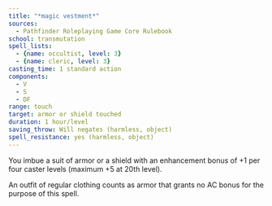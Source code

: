 ```yaml
---
title: "*magic vestment*"
sources:
  - Pathfinder Roleplaying Game Core Rulebook
school: transmutation
spell_lists:
  - {name: occultist, level: 3}
  - {name: cleric, level: 3}
casting_time: 1 standard action
components:
  - V
  - S
  - DF
range: touch
target: armor or shield touched
duration: 1 hour/level
saving_throw: Will negates (harmless, object)
spell_resistance: yes (harmless, object)
---
```


You imbue a suit of armor or a shield with an enhancement bonus of +1 per four caster levels (maximum +5 at 20th level).

An outfit of regular clothing counts as armor that grants no AC bonus for the purpose of this spell.

